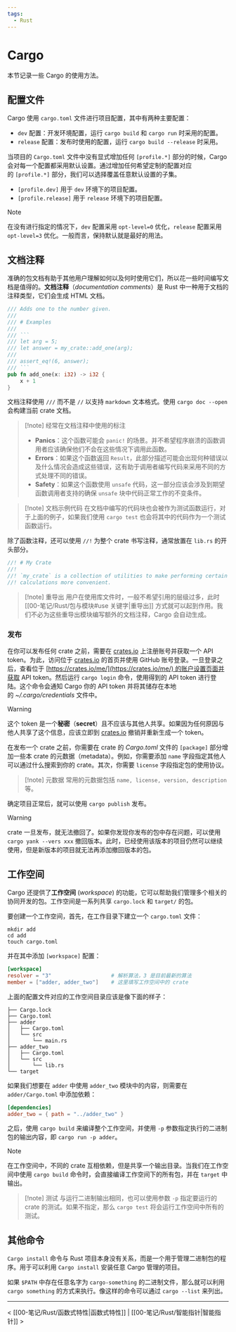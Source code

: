 ```yaml
---
tags:
  - Rust
---
```


# Cargo

本节记录一些 Cargo 的使用方法。

## 配置文件

Cargo 使用 `cargo.toml` 文件进行项目配置，其中有两种主要配置：
- `dev` 配置：开发环境配置，运行 `cargo build` 和 `cargo run` 时采用的配置。
- `release` 配置：发布时使用的配置，运行 `cargo build --release` 时采用。

当项目的 `Cargo.toml` 文件中没有显式增加任何 `[profile.*]` 部分的时候，Cargo 会对每一个配置都采用默认设置。通过增加任何希望定制的配置对应的 `[profile.*]` 部分，我们可以选择覆盖任意默认设置的子集。
- `[profile.dev]` 用于 `dev` 环境下的项目配置。
- `[profile.release]` 用于 `release` 环境下的项目配置。

> [!note]
> 在没有进行指定的情况下，`dev` 配置采用 `opt-level=0` 优化，`release` 配置采用 `opt-level=3` 优化。一般而言，保持默认就是最好的用法。

## 文档注释

准确的包文档有助于其他用户理解如何以及何时使用它们，所以花一些时间编写文档是值得的。**文档注释**（*documentation comments*）是 Rust 中一种用于文档的注释类型，它们会生成 HTML 文档。

```rust
/// Adds one to the number given.
///
/// # Examples
///
/// ```
/// let arg = 5;
/// let answer = my_crate::add_one(arg);
///
/// assert_eq!(6, answer);
/// ```
pub fn add_one(x: i32) -> i32 {
    x + 1
}
```

文档注释使用 `///` 而不是 `//` 以支持 `markdown` 文本格式。使用 `cargo doc --open` 会构建当前 crate 文档。

> [!note] 经常在文档注释中使用的标注
> - **Panics**：这个函数可能会 `panic!` 的场景。并不希望程序崩溃的函数调用者应该确保他们不会在这些情况下调用此函数。
> - **Errors**：如果这个函数返回 `Result`，此部分描述可能会出现何种错误以及什么情况会造成这些错误，这有助于调用者编写代码来采用不同的方式处理不同的错误。
> - **Safety**：如果这个函数使用 `unsafe` 代码，这一部分应该会涉及到期望函数调用者支持的确保 `unsafe` 块中代码正常工作的不变条件。

> [!note] 文档示例代码
> 在文档中编写的代码块也会被作为测试函数运行，对于上面的例子，如果我们使用 `cargo test` 也会将其中的代码作为一个测试函数运行。

除了函数注释，还可以使用 `//!` 为整个 crate 书写注释，通常放置在 `lib.rs` 的开头部分。

```rust
//! # My Crate
//!
//! `my_crate` is a collection of utilities to make performing certain
//! calculations more convenient.
```

> [!note] 重导出
> 用户在使用库文件时，一般不希望引用的层级过多，此时 [[00-笔记/Rust/包与模块#use 关键字|重导出]] 方式就可以起到作用。我们不必为这些重导出模块编写额外的文档注释，Cargo 会自动生成。

### 发布

在你可以发布任何 crate 之前，需要在 [crates.io](https://crates.io/) 上注册账号并获取一个 API token。为此，访问位于 [crates.io](https://crates.io/) 的首页并使用 GitHub 账号登录。一旦登录之后，查看位于 [https://crates.io/me/](https://crates.io/me/) 的账户设置页面并获取 API token。然后运行 `cargo login` 命令，使用得到的 API token 进行登陆。这个命令会通知 Cargo 你的 API token 并将其储存在本地的 *~/.cargo/credentials* 文件中。

> [!warning]
> 这个 token 是一个**秘密**（**secret**）且不应该与其他人共享。如果因为任何原因与他人共享了这个信息，应该立即到 [crates.io](https://crates.io/) 撤销并重新生成一个 token。

在发布一个 crate 之前，你需要在 crate 的 *Cargo.toml* 文件的 `[package]` 部分增加一些本 crate 的元数据（metadata）。例如，你需要添加 `name` 字段指定其他人可以通过什么搜索到你的 crate。其次，你需要 `license` 字段指定包的使用协议。

> [!note] 元数据
> 常用的元数据包括 `name, license, version, description` 等。

确定项目正常后，就可以使用 `cargo publish` 发布。

> [!warning]
> crate 一旦发布，就无法撤回了。如果你发现你发布的包中存在问题，可以使用 `cargo yank --vers xxx` 撤回版本。此时，已经使用该版本的项目仍然可以继续使用，但是新版本的项目就无法再添加撤回版本的包。

## 工作空间

Cargo 还提供了**工作空间** (*workspace*) 的功能，它可以帮助我们管理多个相关的协同开发的包。工作空间是一系列共享 `cargo.lock` 和 `target/` 的包。

要创建一个工作空间，首先，在工作目录下建立一个 `cargo.toml` 文件：
```shell
mkdir add
cd add
touch cargo.toml
```
并在其中添加 `[workspace]` 配置：
```toml
[workspace]
resolver = "3"                   # 解析算法，3 是目前最新的算法
member = ["adder, adder_two"]    # 这里填写工作空间中的 crate
```
上面的配置文件对应的工作空间目录应该是像下面的样子：
```shell
├── Cargo.lock
├── Cargo.toml
├── adder
│   ├── Cargo.toml
│   └── src
│       └── main.rs
├── adder_two
│   ├── Cargo.toml
│   └── src
│       └── lib.rs
└── target
```

如果我们想要在 `adder` 中使用 `adder_two` 模块中的内容，则需要在 `adder/Cargo.toml` 中添加依赖：
```toml
[dependencies]
adder_two = { path = "../adder_two" }
```

之后，使用 `cargo build` 来编译整个工作空间，并使用 `-p` 参数指定执行的二进制包的输出内容，即 `cargo run -p adder`。

> [!note]
> 在工作空间中，不同的 crate 互相依赖，但是共享一个输出目录。当我们在工作空间中使用 `cargo build` 命令时，会直接编译工作空间下的所有包，并在 `target` 中输出。

> [!note] 测试
> 与运行二进制输出相同，也可以使用参数 `-p` 指定要运行的 crate 的测试。如果不指定，那么 `cargo test` 将会运行工作空间中所有的测试。

## 其他命令

`Cargo install` 命令与 Rust 项目本身没有关系，而是一个用于管理二进制包的程序。用于可以利用 `Cargo install` 安装任意 Cargo 管理的项目。

如果 `$PATH` 中存在任意名字为 `cargo-something` 的二进制文件，那么就可以利用 `cargo something` 的方式来执行。像这样的命令可以通过 `cargo --list` 来列出。

---
< [[00-笔记/Rust/函数式特性|函数式特性]] | [[00-笔记/Rust/智能指针|智能指针]] >
